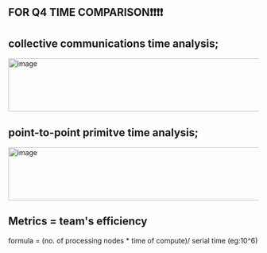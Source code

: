 FOR Q4 TIME COMPARISON❗❗❗❗
-

 
collective communications time analysis;
-
<img width="824" height="107" alt="image" src="https://github.com/user-attachments/assets/ab559c9a-90da-44ee-a187-c6bd5823233f" />


point-to-point primitve time analysis;
-

<img width="824" height="107" alt="image" src="https://github.com/user-attachments/assets/c0967e7f-e20e-4f1d-8e4e-aada97d3f429" />

<have to work>


Metrics = team's efficiency
-


formula = (no. of processing nodes * time of compute)/ serial time (eg:10^6)
